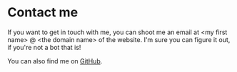 # Contact me

If you want to get in touch with me, you can shoot me an email at <my first name\> @ <the domain name\>
of the website. I'm sure you can figure it out, if you're not a bot that is!

You can also find me on [GitHub](https://github.com/WouterGritter/).
